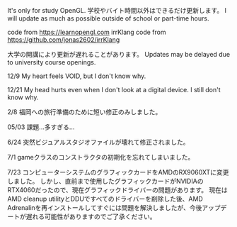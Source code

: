 It's only for study OpenGL.
学校やバイト時間以外はできるだけ更新します。
I will update as much as possible outside of school or part-time hours.

code from https://learnopengl.com
irrKlang code from https://github.com/jonas2602/irrKlang

大学の開講により更新が遅れることがあります。
Updates may be delayed due to university course openings.

12/9
My heart feels VOID, but I don't know why.

12/21
My head hurts even when I don't look at a digital device. I still don't know why.

2/8
福岡への旅行準備のために短い修正のみしました。

05/03
課題...多すぎる...

6/24
突然ビジュアルスタジオファイルが壊れて修正されました。

7/1
gameクラスのコンストラクタの初期化を忘れてしまいました。

7/23
コンピューターシステムのグラフィックカードをAMDのRX9060XTに変更しました。 しかし、直前まで使用したグラフィックカードがNVIDIAのRTX4060だったので、現在グラフィックドライバーの問題があります。 現在はAMD cleanup utilityとDDUですべてのドライバーを削除した後、AMD Adrenalinを再インストールしてすぐには問題を解決しましたが、今後アップデートが遅れる可能性がありますのでご了承ください。